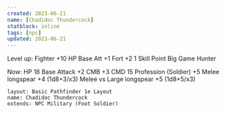```yaml
---
created: 2023-06-21
name: [Chadidoc Thundercock]
statblock: inline
tags: [npc]
updated: 2023-06-21
---
```

Level up:
Fighter
+10 HP
Base Att +1
Fort +2
1 Skill Point
Big Game Hunter


Now:
HP 18
Base Attack +2
CMB +3
CMD 15
Profession (Soldier) +5
Melee longspear +4 (1d8+3/x3)
Melee vs Large longspear +5 (1d8+5/x3)
```statblock
layout: Basic Pathfinder 1e Layout
name: Chadidoc Thundercock
extends: NPC Military (Foot Soldier)
```

